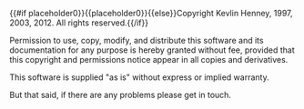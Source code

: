 {{#if placeholder0}}{{placeholder0}}{{else}}Copyright Kevlin Henney, 1997, 2003, 2012. All rights reserved.{{/if}}

 Permission to use, copy, modify, and distribute this software and its documentation for any purpose is hereby granted without fee, provided that this copyright and permissions notice appear in all copies and derivatives.

 This software is supplied &quot;as is&quot; without express or implied warranty.

 But that said, if there are any problems please get in touch.